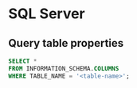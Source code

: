 # SQL Server

## Query table properties

```sql
SELECT *
FROM INFORMATION_SCHEMA.COLUMNS
WHERE TABLE_NAME = '<table-name>';
```
